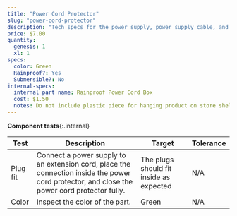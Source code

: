 ```yaml
---
title: "Power Cord Protector"
slug: "power-cord-protector"
description: "Tech specs for the power supply, power supply cable, and power cord protector in FarmBot Genesis. Visit [our shop](http://shop.farm.bot) to purchase parts."
price: $7.00
quantity:
  genesis: 1
  xl: 1
specs:
  color: Green
  Rainproof?: Yes
  Submersible?: No
internal-specs:
  internal part name: Rainproof Power Cord Box
  cost: $1.50
  notes: Do not include plastic piece for hanging product on store shelves.
---
```


**Component tests**{:.internal}

|Test         |Description  |Target       |Tolerance    |
|-------------|-------------|-------------|-------------|
|Plug fit     |Connect a power supply to an extension cord, place the connection inside the power cord protector, and close the power cord protector fully.|The plugs should fit inside as expected|N/A
|Color        |Inspect the color of the part.|Green|N/A
